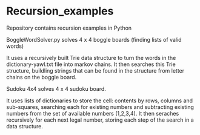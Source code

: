 # Recursion_examples

Repository contains recursion examples in Python

BoggleWordSolver.py solves 4 x 4 boggle boards (finding lists of valid words)

It uses a recursively built Trie data structure to turn the words in the dictionary-yawl.txt file into markov chains. It then searches this Trie structure, buildling strings that can be found in the structure from letter chains on the boggle board.

Sudoku 4x4 solves 4 x 4 sudoku board.

It uses lists of dictionaries to store the cell: contents by rows, columns and sub-squares, searching each for existing numbers and subtracting existing numbers from the set of available numbers (1,2,3,4). It then seraches recursively for each next legal number, storing each step of the search in a data structure.